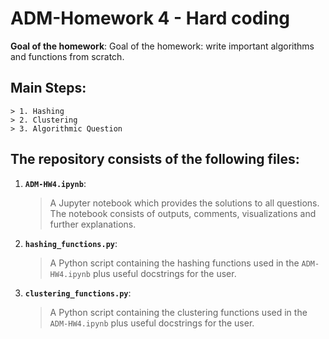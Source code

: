 # ADM-Homework 4 - Hard coding

**Goal of the homework**: Goal of the homework: write important algorithms and functions from scratch.



## Main Steps:
    > 1. Hashing
    > 2. Clustering
    > 3. Algorithmic Question



## The repository consists of the following files:

1. __`ADM-HW4.ipynb`__: 
	> A Jupyter notebook which provides the solutions to all questions. The notebook consists of outputs, comments, visualizations and further explanations.
2. __`hashing_functions.py`__:
    > A Python script containing the hashing functions used in the `ADM-HW4.ipynb` plus useful docstrings for the user.  
3. __`clustering_functions.py`__:
    > A Python script containing the clustering functions used in the `ADM-HW4.ipynb` plus useful docstrings for the user.

